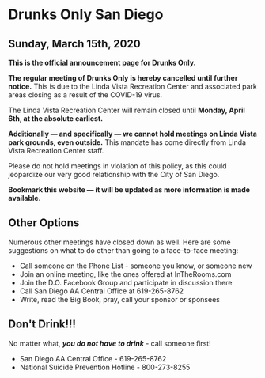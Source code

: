# Drunks Only San Diego

## Sunday, March 15th, 2020

__This is the official announcement page for Drunks Only.__

__The regular meeting of Drunks Only is hereby cancelled until further notice.__  This is due to the Linda Vista Recreation Center and associated park areas closing as a result of the COVID-19 virus.  

The Linda Vista Recreation Center will remain closed until __Monday, April 6th, at the absolute earliest.__  

__Additionally — and specifically — we cannot hold meetings on Linda Vista park grounds, even outside.__  This mandate has come directly from Linda Vista Recreation Center staff.  

Please do not hold meetings in violation of this policy, as this could jeopardize our very good relationship with the City of San Diego.

__Bookmark this website — it will be updated as more information is made available.__

## Other Options

Numerous other meetings have closed down as well.  Here are some suggestions on what to do other than going to a face-to-face meeting:

- Call someone on the Phone List - someone you know, or someone new
- Join an online meeting, like the ones offered at InTheRooms.com
- Join the D.O. Facebook Group and participate in discussion there
- Call San Diego AA Central Office at 619-265-8762
- Write, read the Big Book, pray, call your sponsor or sponsees

## Don't Drink!!!

No matter what, **_you do not have to drink_** - call someone first!
- San Diego AA Central Office - 619-265-8762
- National Suicide Prevention Hotline - 800-273-8255

